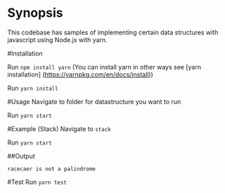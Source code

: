 # Synopsis
This codebase has samples of implementing certain data structures with javascript using Node.js with yarn.

#Installation

Run ``` npm install yarn ``` (You can install yarn in other ways see [yarn installation] (https://yarnpkg.com/en/docs/install))

Run ``` yarn install ```

#Usage
Navigate to folder for datastructure you want to run

Run ``` yarn start ```

#Example (Stack)
Navigate to ```stack```

Run ``` yarn start ```

##Output

``` 
racecaer is not a palindrome 
```

#Test
Run ``` yarn test ```
